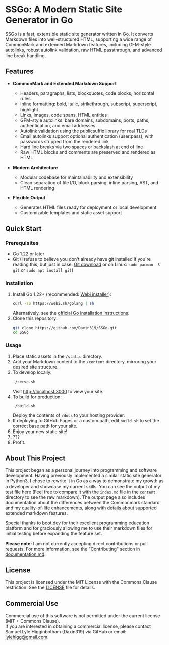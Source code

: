 # SSGo: A Modern Static Site Generator in Go

SSGo is a fast, extensible static site generator written in Go. It converts Markdown files into well-structured HTML, supporting a wide range of CommonMark and extended Markdown features, including GFM-style autolinks, robust autolink validation, raw HTML passthrough, and advanced line break handling.

## Features

- **CommonMark and Extended Markdown Support**
  - Headers, paragraphs, lists, blockquotes, code blocks, horizontal rules
  - Inline formatting: bold, italic, strikethrough, subscript, superscript, highlight
  - Links, images, code spans, HTML entities
  - GFM-style autolinks: bare domains, subdomains, ports, paths, authentication, and email addresses
  - Autolink validation using the publicsuffix library for real TLDs
  - Email autolinks support optional authentication (user:pass), with passwords stripped from the rendered link
  - Hard line breaks via two spaces or backslash at end of line
  - Raw HTML blocks and comments are preserved and rendered as HTML

- **Modern Architecture**
  - Modular codebase for maintainability and extensibility
  - Clean separation of file I/O, block parsing, inline parsing, AST, and HTML rendering

- **Flexible Output**
  - Generates HTML files ready for deployment or local development
  - Customizable templates and static asset support

## Quick Start

### Prerequisites
- Go 1.22 or later
- Git (I refuse to believe you don't already have git installed if you're reading this, but just in case: [Git download](https://git-scm.com/downloads) or on Linux: `sudo pacman -S git` or `sudo apt install git`)

### Installation
1. Install Go 1.22+ (recommended: [Webi installer](https://webi.sh/golang)):
   ```sh
   curl -sS https://webi.sh/golang | sh
   ```
   Alternatively, see the [official Go installation instructions](https://go.dev/doc/install).
2. Clone this repository:
   ```sh
   git clone https://github.com/Daxin319/SSGo.git
   cd SSGo
   ```

### Usage
1. Place static assets in the `/static` directory.
2. Add your Markdown content to the `/content` directory, mirroring your desired site structure.
3. To develop locally:
   ```sh
   ./serve.sh
   ```
   Visit [http://localhost:3000](http://localhost:3000) to view your site.
4. To build for production:
   ```sh
   ./build.sh
   ```
   Deploy the contents of `/docs` to your hosting provider.
5. If deploying to GitHub Pages or a custom path, edit `build.sh` to set the correct base path for your site.
6. Enjoy your new static site!
7. ???
8. Profit.

## About This Project

This project began as a personal journey into programming and software development. Having previously implemented a similar static site generator in Python3, I chose to rewrite it in Go as a way to demonstrate my growth as a developer and showcase my current skills. You can see the output of my test file [here](https://daxin319.github.io/SSGo/) (Feel free to compare it with the `index.md` file in the `content` directory to see the raw markdown). The output page also includes documentation about the differences between the Commonmark standard and my quality-of-life enhancements, along with details about supported extended markdown features.

Special thanks to [boot.dev](https://www.boot.dev?bannerlord=daxin319) for their excellent programming education platform and for graciously allowing me to use their markdown files for initial testing before expanding the feature set.

**Please note:** I am not currently accepting direct contributions or pull requests. For more information, see the "Contributing" section in [documentation.md](documentation.md).

## License

This project is licensed under the MIT License with the Commons Clause restriction. See the [LICENSE](LICENSE) file for details.

## Commercial Use

Commercial use of this software is not permitted under the current license (MIT + Commons Clause).  
If you are interested in obtaining a commercial license, please contact Samuel Lyle Higginbotham (Daxin319) via GitHub or email: lylehigg@gmail.com.